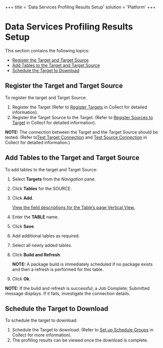+++
title = 'Data Services Profiling Results Setup'
solution = 'Platform'
+++

# Data Services Profiling Results Setup

This section contains the following topics:

  - [Register the Target and Target
    Source](#Register_the_Target_and_Target_Source)
  - [Add Tables to the Target and Target
    Source](#Add_Tables_to_the_Target_and_Target_Source)
  - [Schedule the Target to
Download](#Schedule_the_Target_to_Download)

## <span id="Register_the_Target_and_Target_Source"></span>Register the Target and Target Source

To register the target and Target Source:

1.  Register the Target (Refer to [Register
    Targets](Register_and_Use_Targets#Register_Targets) in Collect
    for detailed information).
2.  Register the Target Source to the Target. (Refer to [Register
    Sources to
    Target](Register_and_Use_Sources#Register_Sources_to_Target) in
    Collect for detailed information).

**NOTE:** The connection between the Target and the Target Source should
be tested. (Refer to[Test Target
Connection](Register_and_Use_Targets#Test_Target_Connection) and
[Test Source
Connection](Register_and_Use_Sources#Test_Source_Connection) in
Collect for detailed
information.)

## <span id="Add_Tables_to_the_Target_and_Target_Source"></span>Add Tables to the Target and Target Source

To add tables to the target and Target Source:

1.  Select **Targets** from the *Navigation* pane.

2.  Click **Tables** for the SOURCE.

3.  Click **Add**.
    
    [View the field descriptions for the Table’s page Vertical
    View.](../Page_Desc/Tables_H#Tables_V_All_Tabs)

4.  Enter the **TABLE** name.

5.  Click **Save**.

6.  Add additional tables as required.

7.  Select all newly added tables.

8.  Click **Build and Refresh**.
    
    **NOTE:** A package build is immediately scheduled if no package
    exists and then a refresh is performed for this table.

9.  Click **Ok**.

**NOTE:** If the build and refresh is successful, a Job Complete;
Submitted message displays. If it fails, investigate the connection
details.

## <span id="Schedule_the_Target_to_Download"></span>Schedule the Target to Download

To schedule the target to download:

1.  Schedule the Target to download. (Refer to [Set up Schedule
    Groups](../Config/Set_Up_Schedule_Groups) in Collect for more
    information).
2.  The profiling results can be viewed once the download is complete.
